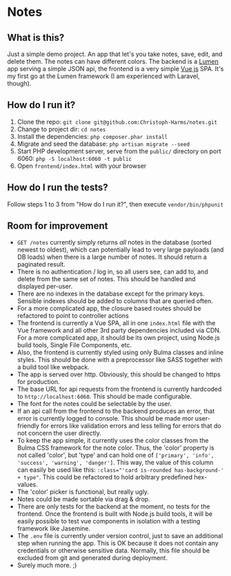 # Notes
## What is this?
Just a simple demo project. An app that let's you take notes, save, edit, and delete them. The notes can have different colors.
The backend is a [Lumen](https://lumen.laravel.com) app serving a simple JSON api, the frontend is a very simple [Vue js](https://vuejs.org) SPA. It's my first go at the Lumen
framework (I am experienced with Laravel, though).

## How do I run it?
1. Clone the repo: `git clone git@github.com:Christoph-Harms/notes.git`
2. Change to project dir: `cd notes`
3. Install the dependencies: `php composer.phar install`
4. Migrate and seed the database: `php artisan migrate --seed`
5. Start PHP development server, serve from the `public/` directory on port 6060: `php -S localhost:6060 -t public`
6. Open `frontend/index.html` with your browser

## How do I run the tests?
Follow steps 1 to 3 from "How do I run it?", then execute `vendor/bin/phpunit`

## Room for improvement
* `GET /notes` currently simply returns _all_ notes in the database (sorted newest to oldest), which can potentially lead to very large payloads (and DB loads) 
when there is a large number of notes. It should return a paginated result.
* There is no authentication / log in, so all users see, can add to, and delete from the same set of notes. This should be handled and displayed per-user.
* There are no indexes in the database except for the primary keys. Sensible indexes should be added to columns that are queried often.
* For a more complicated app, the closure based routes should be refactored to point to controller actions
* The frontend is currently a Vue SPA, all in one `index.html` file with the Vue framework and all other 3rd party dependencies included via CDN. For a more 
complicated app, it should be its own project, using Node.js build tools, Single File Components, etc.
* Also, the frontend is currently styled using only Bulma classes and inline styles. This should be done with a preprocessor like SASS together with a build 
tool like webpack.
* The app is served over http. Obviously, this should be changed to https for production.
* The base URL for api requests from the frontend is currently hardcoded to `http://localhost:6060`. This should be made configurable.
* The font for the notes could be selectable by the user.
* If an api call from the frontend to the backend produces an error, that error is currently logged to console. This should be made mor user-friendly for 
errors like validation errors and less telling for errors that do not concern the user directly.
* To keep the app simple, it currently uses the color classes from the Bulma CSS framework for the note color. Thus, the 'color' property is not called 
'color', but 'type' and can hold one of `['primary', 'info', 'success', 'warning', 'danger']`. This way, the value of this column can easily be used like 
this: `:class="'card is-rounded has-background-' + type"`. This could be refactored to hold arbitrary predefined hex-values.
* The 'color' picker is functional, but really ugly.
* Notes could be made sortable via drag & drop.
* There are only tests for the backend at the moment, no tests for the frontend. Once the frontend is built with Node.js build tools, it will be easily 
possible to test vue components in isolation with a testing framework like Jasemine.
* The `.env` file is currently under version control, just to save an additional step when running the app. This is OK because it does not contain any 
credentials or otherwise sensitive data. Normally, this file should be excluded from git and generated during deployment.
* Surely much more. ;)


